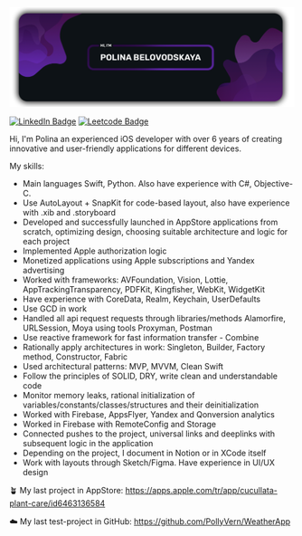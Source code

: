 <img src="https://github.com/PollyVern/PollyVern/blob/main/Content/Banner_PolinaBelovodskaya.png"></p>
[![LinkedIn Badge](https://img.shields.io/badge/LinkedIn-Profile-informational?style=flat&logo=linkedin&logoColor=white&color=2A0A42)](https://www.linkedin.com/in/polina-belovodskaya/) [![Leetcode Badge](https://img.shields.io/badge/Leetcode-Profile-informational?style=flat&logo=leetcode&logoColor=white&color=2A0A42)](https://leetcode.com/PollyVern/)

Hi, I'm Polina an experienced iOS developer with over 6 years of creating innovative and user-friendly applications for different devices.

My skills:

- Main languages Swift, Python. Also have experience with C#, Objective-C.
- Use AutoLayout + SnapKit for code-based layout, also have experience with .xib and .storyboard
- Developed and successfully launched in AppStore applications from scratch, optimizing design, choosing suitable architecture and logic for each project
- Implemented Apple authorization logic
- Monetized applications using Apple subscriptions and Yandex advertising
- Worked with frameworks: AVFoundation, Vision, Lottie, AppTrackingTransparency, PDFKit, Kingfisher, WebKit, WidgetKit
- Have experience with CoreData, Realm, Keychain, UserDefaults
- Use GCD in work
- Handled all api request requests through libraries/methods Alamorfire, URLSession, Moya using tools Proxyman, Postman
- Use reactive framework for fast information transfer - Combine
- Rationally apply architectures in work: Singleton, Builder, Factory method, Constructor, Fabric
- Used architectural patterns: MVP, MVVM, Clean Swift
- Follow the principles of SOLID, DRY, write clean and understandable code
- Monitor memory leaks, rational initialization of variables/constants/classes/structures and their deinitialization
- Worked with Firebase, AppsFlyer, Yandex and Qonversion analytics
- Worked in Firebase with RemoteConfig and Storage
- Connected pushes to the project, universal links and deeplinks with subsequent logic in the application
- Depending on the project, I document in Notion or in XCode itself
- Work with layouts through Sketch/Figma. Have experience in UI/UX design

🪴 My last project in AppStore: https://apps.apple.com/tr/app/cucullata-plant-care/id6463136584

☁️ My last test-project in GitHub: https://github.com/PollyVern/WeatherApp


